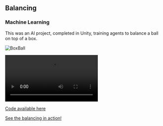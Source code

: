 ## Balancing
### Machine Learning

This was an AI project, completed in Unity, training agents to balance a ball on top of a box.

![BoxBall](https://user-images.githubusercontent.com/71826144/168499961-020c7241-ff9b-4eb5-8146-c1bcaa50ed5b.JPG)

![name](https://user-images.githubusercontent.com/71826144/168499364-a6f8f3b4-3104-47a2-b703-1bdb2a3ca922.mp4)

[Code available here]()

[See the balancing in action!](https://user-images.githubusercontent.com/71826144/168499364-a6f8f3b4-3104-47a2-b703-1bdb2a3ca922.mp4)

